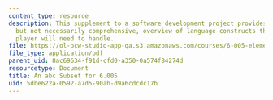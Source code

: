 ```yaml
---
content_type: resource
description: This supplement to a software development project provides a high-level,
  but not necessarily comprehensive, overview of language constructs that an abc music
  player will need to handle.
file: https://ol-ocw-studio-app-qa.s3.amazonaws.com/courses/6-005-elements-of-software-construction-fall-2008/5dbe622a0592a7d590abd9a6cdcdc17b_MIT6_005f08_project02_abc.pdf
file_type: application/pdf
parent_uid: 8ac69634-f91d-cfd0-a350-0a574f84274d
resourcetype: Document
title: An abc Subset for 6.005
uid: 5dbe622a-0592-a7d5-90ab-d9a6cdcdc17b
---
```

